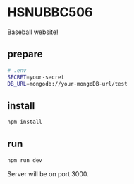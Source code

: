 # HSNUBBC506

Baseball website!

## prepare

```bash
# .env
SECRET=your-secret
DB_URL=mongodb://your-mongoDB-url/test
```

## install

```bash
npm install
```

## run

```bash
npm run dev
```

Server will be on port 3000.
